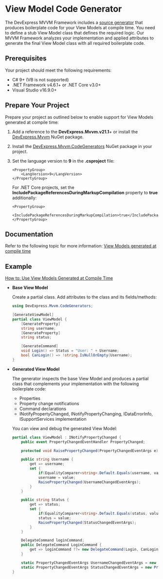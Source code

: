 # View Model Code Generator

The DevExpress MVVM Framework includes a [source generator](https://github.com/dotnet/roslyn/blob/main/docs/features/source-generators.md) that produces boilerplate code for your View Models at compile time. You need to define a stub View Model class that defines the required logic. Our MVVM Framework analyzes your implementation and applied attributes to generate the final View Model class with all required boilerplate code.

## Prerequisites

Your project should meet the following requirements:
- C# 9+ (VB is not supported)
- .NET Framework v4.6.1+ or .NET Core v3.0+
- Visual Studio v16.9.0+

## Prepare Your Project

Prepare your project as outlined below to enable support for View Models generated at compile time:

1. Add a reference to the **DevExpress.Mvvm.v21.1**+ or install the [DevExpress.Mvvm](https://www.nuget.org/packages/DevExpressMvvm/) NuGet package.  
2. Install the [DevExpress.Mvvm.CodeGenerators](https://www.nuget.org/packages/DevExpress.Mvvm.CodeGenerators/21.1.0) NuGet package in your project.
3. Set the language version to **9** in the **.csproject** file:

    ```xaml
    <PropertyGroup>
        <LangVersion>9</LangVersion>
    </PropertyGroup>
    ```

    For .NET Core projects, set the **IncludePackageReferencesDuringMarkupCompilation** property to **true** additionally:

    ```xaml
    <PropertyGroup>
        <IncludePackageReferencesDuringMarkupCompilation>true</IncludePackageReferencesDuringMarkupCompilation>
    </PropertyGroup>
    ```
 
## Documentation
 
Refer to the following topic for more information: [View Models generated at compile time](https://docs.devexpress.com/WPF/402989/mvvm-framework/viewmodels/compile-time-generated-viewmodels)
 
## Example

[How to: Use View Models Generated at Compile Time](https://github.com/DevExpress-Examples/ViewModelGenerator-Sample)
 
* **Base View Model**
    
    Create a partial class. Add attributes to the class and its fields/methods:

    ```csharp
    using DevExpress.Mvvm.CodeGenerators;

    [GenerateViewModel]
    partial class ViewModel {
        [GenerateProperty]
        string username;
        [GenerateProperty]
        string status;

        [GenerateCommand]
        void Login() => Status = "User: " + Username;
        bool CanLogin() => !string.IsNullOrEmpty(Username);
    }
    ```
    
* **Generated View Model**

    The generator inspects the base View Model and produces a partial class that complements your implementation with the following boilerplate code:
    
    * Properties
    * Property change notifications
    * Command declarations
    * INotifyPropertyChanged, INotifyPropertyChanging, IDataErrorInfo, ISupportServices implementation 
    
    You can view and debug the generated View Model:
  
    ```csharp   
    partial class ViewModel : INotifyPropertyChanged {
        public event PropertyChangedEventHandler PropertyChanged;

        protected void RaisePropertyChanged(PropertyChangedEventArgs e) => PropertyChanged?.Invoke(this, e);

        public string Username {
            get => username;
            set {
                if(EqualityComparer<string>.Default.Equals(username, value)) return;
                username = value;
                RaisePropertyChanged(UsernameChangedEventArgs);
            }
        }

        public string Status {
            get => status;
            set {
                if(EqualityComparer<string>.Default.Equals(status, value)) return;
                status = value;
                RaisePropertyChanged(StatusChangedEventArgs);
            }
        }

        DelegateCommand loginCommand;
        public DelegateCommand LoginCommand {
            get => loginCommand ??= new DelegateCommand(Login, CanLogin, true);
        }

        static PropertyChangedEventArgs UsernameChangedEventArgs = new PropertyChangedEventArgs(nameof(Username));
        static PropertyChangedEventArgs StatusChangedEventArgs = new PropertyChangedEventArgs(nameof(Status));
    }
    ```
